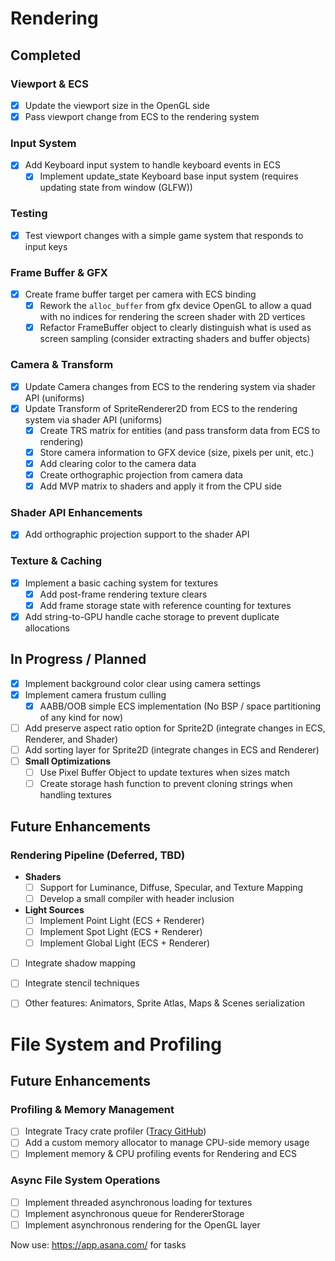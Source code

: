 # Rendering

## Completed

### Viewport & ECS
- [X] Update the viewport size in the OpenGL side
- [X] Pass viewport change from ECS to the rendering system

### Input System
- [X] Add Keyboard input system to handle keyboard events in ECS
	- [X] Implement update_state Keyboard base input system (requires updating state from window (GLFW))

### Testing
- [X] Test viewport changes with a simple game system that responds to input keys

### Frame Buffer & GFX
- [x] Create frame buffer target per camera with ECS binding
	- [X] Rework the `alloc_buffer` from gfx device OpenGL to allow a quad with no indices for rendering the screen shader with 2D vertices
	- [X] Refactor FrameBuffer object to clearly distinguish what is used as screen sampling (consider extracting shaders and buffer objects)

### Camera & Transform
- [X] Update Camera changes from ECS to the rendering system via shader API (uniforms)
- [X] Update Transform of SpriteRenderer2D from ECS to the rendering system via shader API (uniforms)
	- [X] Create TRS matrix for entities (and pass transform data from ECS to rendering)
	- [X] Store camera information to GFX device (size, pixels per unit, etc.)
	- [X] Add clearing color to the camera data
	- [X] Create orthographic projection from camera data
	- [X] Add MVP matrix to shaders and apply it from the CPU side

### Shader API Enhancements
- [X] Add orthographic projection support to the shader API

### Texture & Caching
- [X] Implement a basic caching system for textures
	- [X] Add post-frame rendering texture clears
	- [X] Add frame storage state with reference counting for textures
- [X] Add string-to-GPU handle cache storage to prevent duplicate allocations

## In Progress / Planned

- [X] Implement background color clear using camera settings
- [x] Implement camera frustum culling
  - [x] AABB/OOB simple ECS implementation (No BSP / space partitioning of any kind for now) 
- [ ] Add preserve aspect ratio option for Sprite2D (integrate changes in ECS, Renderer, and Shader)
- [ ] Add sorting layer for Sprite2D (integrate changes in ECS and Renderer)
- [ ] **Small Optimizations**
	- [ ] Use Pixel Buffer Object to update textures when sizes match
	- [ ] Create storage hash function to prevent cloning strings when handling textures

## Future Enhancements

### Rendering Pipeline (Deferred, TBD)
- **Shaders**
	- [ ] Support for Luminance, Diffuse, Specular, and Texture Mapping
	- [ ] Develop a small compiler with header inclusion
- **Light Sources**
	- [ ] Implement Point Light (ECS + Renderer)
	- [ ] Implement Spot Light (ECS + Renderer)
	- [ ] Implement Global Light (ECS + Renderer)
- [ ] Integrate shadow mapping
- [ ] Integrate stencil techniques

- [ ] Other features: Animators, Sprite Atlas, Maps & Scenes serialization

# File System and Profiling

## Future Enhancements

### Profiling & Memory Management
- [ ] Integrate Tracy crate profiler ([Tracy GitHub](https://github.com/wolfpld/tracy?tab=readme-ov-file))
- [ ] Add a custom memory allocator to manage CPU-side memory usage
- [ ] Implement memory & CPU profiling events for Rendering and ECS

### Async File System Operations
- [ ] Implement threaded asynchronous loading for textures
- [ ] Implement asynchronous queue for RendererStorage
- [ ] Implement asynchronous rendering for the OpenGL layer

Now use: https://app.asana.com/ for tasks